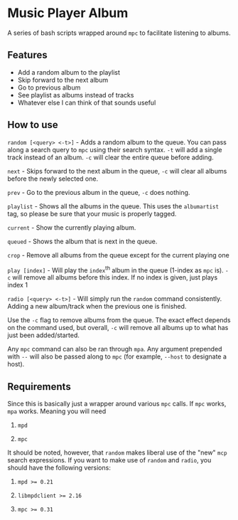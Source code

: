 # Music Player Album
A series of bash scripts wrapped around `mpc` to facilitate listening to albums.

## Features

* Add a random album to the playlist
* Skip forward to the next album
* Go to previous album
* See playlist as albums instead of tracks
* Whatever else I can think of that sounds useful

## How to use

`random [<query> <-t>]` - Adds a random album to the queue. You can pass along a search query to `mpc` using their search syntax. `-t` will add a single track instead of an album.  `-c` will clear the entire queue before adding.

`next` - Skips forward to the next album in the queue, `-c` will clear all albums before the newly selected one.

`prev` - Go to the previous album in the queue, `-c` does nothing.

`playlist` - Shows all the albums in the queue. This uses the `albumartist` tag, so please be sure that your music is properly tagged.

`current` - Show the currently playing album.

`queued` - Shows the album that is next in the queue.

`crop` - Remove all albums from the queue except for the current playing one

`play [index]` - Will play the `index`<sup>th</sup> album in the queue (1-index as `mpc` is). `-c` will remove all albums before this index. If no index is given, just plays index 1

`radio [<query> <-t>]` - Will simply run the `random` command consistently. Adding a new album/track when the previous one is finished.

Use the `-c` flag to remove albums from the queue. The exact effect depends on the command used, but overall, `-c` will remove all albums up to what has just been added/started.

Any `mpc` command can also be ran through `mpa`. Any argument prepended with `--` will also be passed along to `mpc` (for example, `--host` to designate a host).

## Requirements

Since this is basically just a wrapper around various `mpc` calls. If `mpc` works, `mpa` works. Meaning you will need

1. `mpd`

2. `mpc`

It should be noted, however, that `random` makes liberal use of the "new" `mcp` search expressions. If you want to make use of `random` and `radio`, you should have the following versions:

1. `mpd >= 0.21`

2. `libmpdclient >= 2.16`

3. `mpc >= 0.31`
